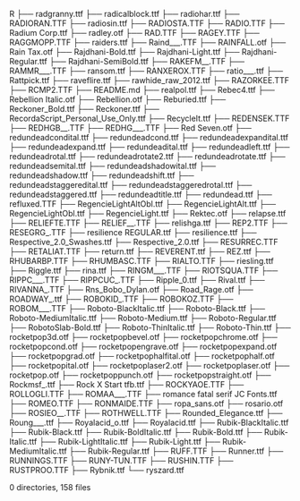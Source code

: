 R
├── radgranny.ttf
├── radicalblock.ttf
├── radiohar.ttf
├── RADIORAN.TTF
├── radiosin.ttf
├── RADIOSTA.TTF
├── RADIO.TTF
├── Radium Corp.ttf
├── radley.otf
├── RAD.TTF
├── RAGEY.TTF
├── RAGGMOPP.TTF
├── raiders.ttf
├── Raind___.TTF
├── RAINFALL.otf
├── Rain Tax.otf
├── Rajdhani-Bold.ttf
├── Rajdhani-Light.ttf
├── Rajdhani-Regular.ttf
├── Rajdhani-SemiBold.ttf
├── RAKEFM__.TTF
├── RAMMR___.TTF
├── ransom.ttf
├── RANXEROX.TTF
├── ratio___.ttf
├── Rattpick.ttf
├── raveflire.ttf
├── rawhide_raw_2012.ttf
├── RAZORKEE.TTF
├── RCMP2.TTF
├── README.md
├── realpol.ttf
├── Rebec4.ttf
├── Rebellion Italic.otf
├── Rebellion.otf
├── Reburied.ttf
├── Reckoner_Bold.ttf
├── Reckoner.ttf
├── RecordaScript_Personal_Use_Only.ttf
├── RecycleIt.ttf
├── REDENSEK.TTF
├── REDHGB__.TTF
├── REDHG___.TTF
├── Red Seven.otf
├── redundeadcondital.ttf
├── redundeadcond.ttf
├── redundeadexpandital.ttf
├── redundeadexpand.ttf
├── redundeadital.ttf
├── redundeadleft.ttf
├── redundeadrotal.ttf
├── redundeadrotate2.ttf
├── redundeadrotate.ttf
├── redundeadsemital.ttf
├── redundeadshadowital.ttf
├── redundeadshadow.ttf
├── redundeadshift.ttf
├── redundeadstaggeredital.ttf
├── redundeadstaggeredrotal.ttf
├── redundeadstaggered.ttf
├── redundeadtitle.ttf
├── redundead.ttf
├── refluxed.TTF
├── RegencieLightAltObl.ttf
├── RegencieLightAlt.ttf
├── RegencieLightObl.ttf
├── RegencieLight.ttf
├── Rektec.otf
├── relapse.ttf
├── RELIEFTE.TTF
├── RELIEF__.TTF
├── relishga.ttf
├── REP2.TTF
├── RESEGRG_.TTF
├── resilience REGULAR.ttf
├── resilience.ttf
├── Respective_2.0_Swashes.ttf
├── Respective_2.0.ttf
├── RESURREC.TTF
├── RETALIAT.TTF
├── return.ttf
├── REVERENT.ttf
├── REZ.ttf
├── RHUBARBP.TTF
├── RHUMBASC.TTF
├── RIALTO.TTF
├── riesling.ttf
├── Riggle.ttf
├── rina.ttf
├── RINGM___.TTF
├── RIOTSQUA.TTF
├── RIPPC___.TTF
├── RIPPCUC_.TTF
├── Ripple_0.ttf
├── Rival.ttf
├── RIVANNA_.TTF
├── Rns_Bobo_Dylan.otf
├── Road_Rage.otf
├── ROADWAY_.ttf
├── ROBOKID_.TTF
├── ROBOKOZ.TTF
├── ROBOM___.TTF
├── Roboto-BlackItalic.ttf
├── Roboto-Black.ttf
├── Roboto-MediumItalic.ttf
├── Roboto-Medium.ttf
├── Roboto-Regular.ttf
├── RobotoSlab-Bold.ttf
├── Roboto-ThinItalic.ttf
├── Roboto-Thin.ttf
├── rocketpop3d.otf
├── rocketpopbevel.otf
├── rocketpopchrome.otf
├── rocketpopcond.otf
├── rocketpopengrave.otf
├── rocketpopexpand.otf
├── rocketpopgrad.otf
├── rocketpophalfital.otf
├── rocketpophalf.otf
├── rocketpopital.otf
├── rocketpoplaser2.otf
├── rocketpoplaser.otf
├── rocketpop.otf
├── rocketpoppunch.otf
├── rocketpopstraight.otf
├── Rockmsf_.ttf
├── Rock X Start tfb.ttf
├── ROCKYAOE.TTF
├── ROLLOGLI.TTF
├── ROMAA___.TTF
├── romance fatal serif JC Fonts.ttf
├── ROMEO.TTF
├── RONMAIDE.TTF
├── ropa_sans.otf
├── rosario.otf
├── ROSIEO__.TTF
├── ROTHWELL.TTF
├── Rounded_Elegance.ttf
├── Roung___.ttf
├── Royalacid_o.ttf
├── Royalacid.ttf
├── Rubik-BlackItalic.ttf
├── Rubik-Black.ttf
├── Rubik-BoldItalic.ttf
├── Rubik-Bold.ttf
├── Rubik-Italic.ttf
├── Rubik-LightItalic.ttf
├── Rubik-Light.ttf
├── Rubik-MediumItalic.ttf
├── Rubik-Regular.ttf
├── RUFF.TTF
├── Runner.ttf
├── RUNNINGS.TTF
├── RUNY-TUN.TTF
├── RUSHIN.TTF
├── RUSTPROO.TTF
├── Rybnik.ttf
└── ryszard.ttf

0 directories, 158 files
